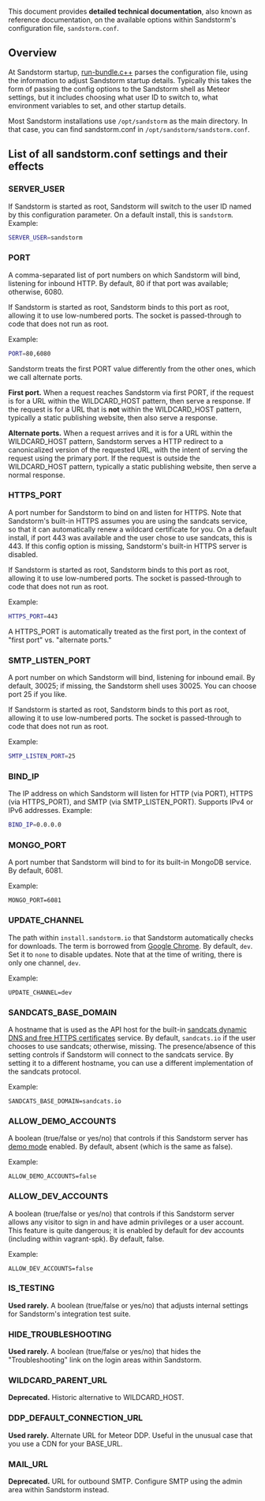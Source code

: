 This document provides **detailed technical documentation**, also known as reference documentation,
on the available options within Sandstorm's configuration file, `sandstorm.conf`.

## Overview

At Sandstorm startup,
[run-bundle.c++](https://github.com/sandstorm-io/sandstorm/blob/master/src/sandstorm/run-bundle.c%2B%2B)
parses the configuration file, using the information to adjust Sandstorm startup details. Typically
this takes the form of passing the config options to the Sandstorm shell as Meteor settings, but it
includes choosing what user ID to switch to, what environment variables to set, and other startup
details.

Most Sandstorm installations use `/opt/sandstorm` as the main directory. In that case, you can find
sandstorm.conf in `/opt/sandstorm/sandstorm.conf`.

## List of all sandstorm.conf settings and their effects

### SERVER_USER

If Sandstorm is started as root, Sandstorm will switch to the user ID named by this configuration parameter.
On a default install, this is `sandstorm`. Example:

```bash
SERVER_USER=sandstorm
```

### PORT

A comma-separated list of port numbers on which Sandstorm will bind, listening for inbound HTTP.
By default, 80 if that port was available; otherwise, 6080.

If Sandstorm is started as root, Sandstorm binds to this port as root, allowing it to use
low-numbered ports. The socket is passed-through to code that does not run as root.

Example:

```bash
PORT=80,6080
```

Sandstorm treats the first PORT value differently from the other ones, which we call alternate ports.

**First port.** When a request reaches Sandstorm via first PORT, if the request is for a URL within
the WILDCARD_HOST pattern, then serve a response. If the request is for a URL that is **not** within
the WILDCARD_HOST pattern, typically a static publishing website, then also serve a response.

**Alternate ports.** When a request arrives and it is for a URL within the WILDCARD_HOST pattern,
Sandstorm serves a HTTP redirect to a canonicalized version of the requested URL, with the intent
of serving the request using the primary port. If the request is outside the WILDCARD_HOST pattern,
typically a static publishing website, then serve a normal response.

### HTTPS_PORT

A port number for Sandstorm to bind on and listen for HTTPS. Note that Sandstorm's built-in HTTPS
assumes you are using the sandcats service, so that it can automatically renew a wildcard
certificate for you. On a default install, if port 443 was available and the user chose to use
sandcats, this is 443. If this config option is missing, Sandstorm's built-in HTTPS server is
disabled.

If Sandstorm is started as root, Sandstorm binds to this port as root, allowing it to use
low-numbered ports. The socket is passed-through to code that does not run as root.

Example:

```bash
HTTPS_PORT=443
```

A HTTPS_PORT is automatically treated as the first port, in the context of "first port" vs.
"alternate ports."

### SMTP_LISTEN_PORT

A port number on which Sandstorm will bind, listening for inbound email. By default, 30025; if
missing, the Sandstorm shell uses 30025. You can choose port 25 if you like.

If Sandstorm is started as root, Sandstorm binds to this port as root, allowing it to use
low-numbered ports. The socket is passed-through to code that does not run as root.

Example:

```bash
SMTP_LISTEN_PORT=25
```

### BIND_IP

The IP address on which Sandstorm will listen for HTTP (via PORT), HTTPS (via HTTPS_PORT), and SMTP
(via SMTP_LISTEN_PORT). Supports IPv4 or IPv6 addresses. Example:

```bash
BIND_IP=0.0.0.0
```

### MONGO_PORT

A port number that Sandstorm will bind to for its built-in MongoDB service. By default,
6081.

Example:

```
MONGO_PORT=6081
```

### UPDATE_CHANNEL

The path within `install.sandstorm.io` that Sandstorm automatically checks for downloads. The term
is borrowed from [Google Chrome](https://www.chromium.org/getting-involved/dev-channel). By default,
`dev`. Set it to `none` to disable updates. Note that at the time of writing, there is only one
channel, `dev`.

Example:

```
UPDATE_CHANNEL=dev
```

### SANDCATS_BASE_DOMAIN

A hostname that is used as the API host for the built-in
[sandcats dynamic DNS and free HTTPS certificates](sandcats.md) service. By default, `sandcats.io`
if the user chooses to use sandcats; otherwise, missing. The presence/absence of this setting
controls if Sandstorm will connect to the sandcats service. By setting it to a different hostname,
you can use a different implementation of the sandcats protocol.

Example:

```
SANDCATS_BASE_DOMAIN=sandcats.io
```

### ALLOW_DEMO_ACCOUNTS

A boolean (true/false or yes/no) that controls if this Sandstorm server has [demo mode](demo.md) enabled.
By default, absent (which is the same as false).

Example:

```
ALLOW_DEMO_ACCOUNTS=false
```

### ALLOW_DEV_ACCOUNTS

A boolean (true/false or yes/no) that controls if this Sandstorm server allows any visitor to sign in and have
admin privileges or a user account. This feature is quite dangerous; it is enabled by default for
dev accounts (including within vagrant-spk). By default, false.

Example:

```
ALLOW_DEV_ACCOUNTS=false
```

### IS_TESTING

**Used rarely.** A boolean (true/false or yes/no) that adjusts internal settings for Sandstorm's
integration test suite.

### HIDE_TROUBLESHOOTING

**Used rarely.** A boolean (true/false or yes/no) that hides the "Troubleshooting" link on
the login areas within Sandstorm.

### WILDCARD_PARENT_URL

**Deprecated.** Historic alternative to WILDCARD_HOST.

### DDP_DEFAULT_CONNECTION_URL

**Used rarely.** Alternate URL for Meteor DDP. Useful in the unusual case that you use a CDN for
your BASE_URL.

### MAIL_URL

**Deprecated.** URL for outbound SMTP. Configure SMTP using the admin area within Sandstorm
instead.
